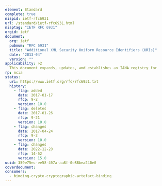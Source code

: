 ```yaml
---
element: Standard
complete: true
nispid: ietf-rfc6931
url: /standard/ietf-rfc6931.html
nisptag: "IETF RFC 6931"
orgid: ietf
document:
  org: ietf
  pubnum: "RFC 6931"
  title: "Additional XML Security Uniform Resource Identifiers (URIs)"
  date: "2013-04"
  version: ""
applicability: >2
  This document expands, updates, and establishes an IANA registry for the list of URIs intended for use with XML digital signatures, encryption, canonicalization, and key management. These URIs identify algorithms and types of information. This document obsoletes RFC 4051.
rp: ncia
status:
  uri: https://www.ietf.org/rfc/rfc6931.txt
  history: 
    - flag: added
      date: 2017-01-17
      rfcp: 9-2
      version: 10.0
    - flag: deleted
      date: 2017-01-26
      rfcp: 9-21
      version: 10.0
    - flag: changed
      date: 2017-04-24
      rfcp: 9-2
      version: 10.0
    - flag: changed
      date: 2022-12-20
      rfcp: 14-62
      version: 15.0
uuid: 359e75ec-ee58-407a-aa8f-0e88bea240e0
coverdocument:
consumers:
  - binding-crypto-cryptographic-artefact-binding
---
```

